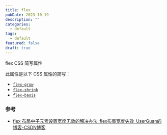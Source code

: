 ```yaml
---
title: flex
pubDate: 2023-10-19
description: ""
categories:
  - default
tags:
  - default
featured: false
draft: true
---
```


flex CSS 简写属性

此属性是以下 CSS 属性的简写：

- [`flex-grow`](https://developer.mozilla.org/zh-CN/docs/Web/CSS/flex-grow)
- [`flex-shrink`](https://developer.mozilla.org/zh-CN/docs/Web/CSS/flex-shrink)
- [`flex-basis`](https://developer.mozilla.org/zh-CN/docs/Web/CSS/flex-basis)


### 参考

- [flex 布局中子元素设置宽度无效的解决办法\_flex布局宽度失效\_UserGuan的博客-CSDN博客](https://blog.csdn.net/AdminGuan/article/details/128568689)
